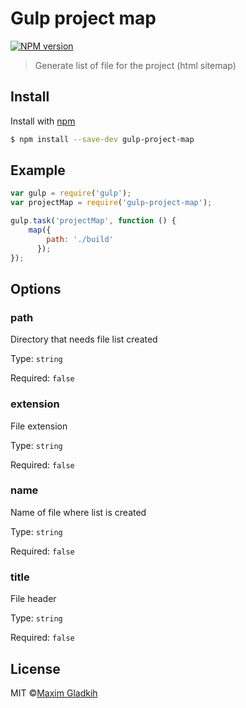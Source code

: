 # Gulp project map
[![NPM version](https://img.shields.io/badge/npm-1.0.4-brightgreen.svg)](https://www.npmjs.com/package/gulp-project-map)

> Generate list of file for the project (html sitemap)

## Install
Install with [npm](https://npmjs.org/package/gulp-project-map)

```bash
$ npm install --save-dev gulp-project-map
```

## Example

```js
var gulp = require('gulp');
var projectMap = require('gulp-project-map');

gulp.task('projectMap', function () {
    map({
        path: './build'
      });
});
```

## Options
### path
Directory that needs file list created

Type: `string`

Required: `false`

### extension
File extension

Type: `string`

Required: `false`

### name
Name of file where list is created

Type: `string`

Required: `false`

### title
File header

Type: `string`

Required: `false`

## License
MIT ©[Maxim Gladkih](https://gladkih.su)
